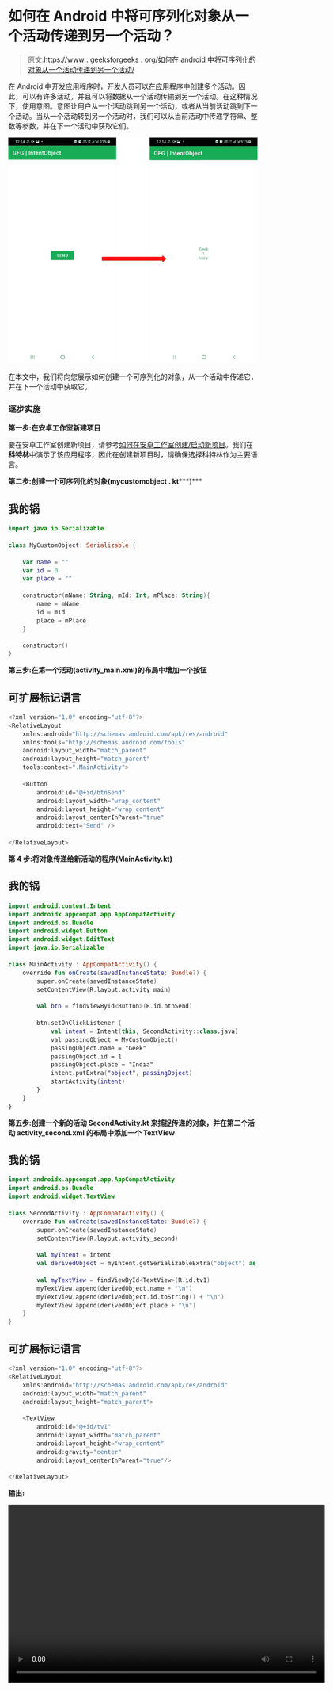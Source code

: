 # 如何在 Android 中将可序列化对象从一个活动传递到另一个活动？

> 原文:[https://www . geeksforgeeks . org/如何在 android 中将可序列化的对象从一个活动传递到另一个活动/](https://www.geeksforgeeks.org/how-to-pass-a-serializable-object-from-one-activity-to-another-activity-in-android/)

在 Android 中开发应用程序时，开发人员可以在应用程序中创建多个活动。因此，可以有许多活动，并且可以将数据从一个活动传输到另一个活动。在这种情况下，使用意图。意图让用户从一个活动跳到另一个活动，或者从当前活动跳到下一个活动。当从一个活动转到另一个活动时，我们可以从当前活动中传递字符串、整数等参数，并在下一个活动中获取它们。

![](img/f9376df835122bb8472a86fb014f3b6f.png)

在本文中，我们将向您展示如何创建一个可序列化的对象，从一个活动中传递它，并在下一个活动中获取它。

### 逐步实施

**第一步:在安卓工作室新建项目**

要在安卓工作室创建新项目，请参考[如何在安卓工作室创建/启动新项目](https://www.geeksforgeeks.org/android-how-to-create-start-a-new-project-in-android-studio/)。我们在**科特林**中演示了该应用程序，因此在创建新项目时，请确保选择科特林作为主要语言。

**第二步:创建一个可序列化的对象(mycustomobject . kt*****)***

## 我的锅

```kt
import java.io.Serializable

class MyCustomObject: Serializable {

    var name = ""
    var id = 0
    var place = ""

    constructor(mName: String, mId: Int, mPlace: String){
        name = mName
        id = mId
        place = mPlace
    }

    constructor()
}
```

**第三步:在第一个活动(activity_main.xml)的布局中增加一个按钮**

## 可扩展标记语言

```kt
<?xml version="1.0" encoding="utf-8"?>
<RelativeLayout 
    xmlns:android="http://schemas.android.com/apk/res/android"
    xmlns:tools="http://schemas.android.com/tools"
    android:layout_width="match_parent"
    android:layout_height="match_parent"
    tools:context=".MainActivity">

    <Button
        android:id="@+id/btnSend"
        android:layout_width="wrap_content"
        android:layout_height="wrap_content"
        android:layout_centerInParent="true"
        android:text="Send" />

</RelativeLayout>
```

**第 4 步:将对象传递给新活动的程序(MainActivity.kt)**

## 我的锅

```kt
import android.content.Intent
import androidx.appcompat.app.AppCompatActivity
import android.os.Bundle
import android.widget.Button
import android.widget.EditText
import java.io.Serializable

class MainActivity : AppCompatActivity() {
    override fun onCreate(savedInstanceState: Bundle?) {
        super.onCreate(savedInstanceState)
        setContentView(R.layout.activity_main)

        val btn = findViewById<Button>(R.id.btnSend)

        btn.setOnClickListener {
            val intent = Intent(this, SecondActivity::class.java)
            val passingObject = MyCustomObject()
            passingObject.name = "Geek"
            passingObject.id = 1
            passingObject.place = "India"
            intent.putExtra("object", passingObject)
            startActivity(intent)
        }
    }
}
```

**第五步:创建一个新的活动 SecondActivity.kt 来捕捉传递的对象，并在第二个活动 activity_second.xml 的布局中添加一个 TextView**

## 我的锅

```kt
import androidx.appcompat.app.AppCompatActivity
import android.os.Bundle
import android.widget.TextView

class SecondActivity : AppCompatActivity() {
    override fun onCreate(savedInstanceState: Bundle?) {
        super.onCreate(savedInstanceState)
        setContentView(R.layout.activity_second)

        val myIntent = intent
        val derivedObject = myIntent.getSerializableExtra("object") as MyCustomObject

        val myTextView = findViewById<TextView>(R.id.tv1)
        myTextView.append(derivedObject.name + "\n")
        myTextView.append(derivedObject.id.toString() + "\n")
        myTextView.append(derivedObject.place + "\n")
    }
}
```

## 可扩展标记语言

```kt
<?xml version="1.0" encoding="utf-8"?>
<RelativeLayout 
    xmlns:android="http://schemas.android.com/apk/res/android"
    android:layout_width="match_parent"
    android:layout_height="match_parent">

    <TextView
        android:id="@+id/tv1"
        android:layout_width="match_parent"
        android:layout_height="wrap_content"
        android:gravity="center"
        android:layout_centerInParent="true"/>

</RelativeLayout>
```

**输出:**

<video class="wp-video-shortcode" id="video-656490-1" width="640" height="360" preload="metadata" controls=""><source type="video/mp4" src="https://media.geeksforgeeks.org/wp-content/uploads/20210728203219/output117.mp4?_=1">[https://media.geeksforgeeks.org/wp-content/uploads/20210728203219/output117.mp4](https://media.geeksforgeeks.org/wp-content/uploads/20210728203219/output117.mp4)</video>